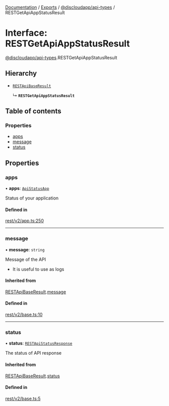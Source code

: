 [Documentation](../README.md) / [Exports](../modules.md) / [@discloudapp/api-types](../modules/discloudapp_api_types.md) / RESTGetApiAppStatusResult

# Interface: RESTGetApiAppStatusResult

[@discloudapp/api-types](../modules/discloudapp_api_types.md).RESTGetApiAppStatusResult

## Hierarchy

- [`RESTApiBaseResult`](discloudapp_api_types.RESTApiBaseResult.md)

  ↳ **`RESTGetApiAppStatusResult`**

## Table of contents

### Properties

- [apps](discloudapp_api_types.RESTGetApiAppStatusResult.md#apps)
- [message](discloudapp_api_types.RESTGetApiAppStatusResult.md#message)
- [status](discloudapp_api_types.RESTGetApiAppStatusResult.md#status)

## Properties

### apps

• **apps**: [`ApiStatusApp`](discloudapp_api_types.ApiStatusApp.md)

Status of your application

#### Defined in

[rest/v2/app.ts:250](https://github.com/discloud/discloud.app/blob/62751fe/packages/api-types/rest/v2/app.ts#L250)

___

### message

• **message**: `string`

Message of the API
- It is useful to use as logs

#### Inherited from

[RESTApiBaseResult](discloudapp_api_types.RESTApiBaseResult.md).[message](discloudapp_api_types.RESTApiBaseResult.md#message)

#### Defined in

[rest/v2/base.ts:10](https://github.com/discloud/discloud.app/blob/62751fe/packages/api-types/rest/v2/base.ts#L10)

___

### status

• **status**: [`RESTApiStatusResponse`](../modules/discloudapp_api_types.md#restapistatusresponse)

The status of API response

#### Inherited from

[RESTApiBaseResult](discloudapp_api_types.RESTApiBaseResult.md).[status](discloudapp_api_types.RESTApiBaseResult.md#status)

#### Defined in

[rest/v2/base.ts:5](https://github.com/discloud/discloud.app/blob/62751fe/packages/api-types/rest/v2/base.ts#L5)
